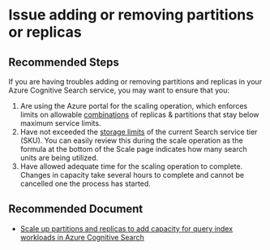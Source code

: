 <properties
	pageTitle="Issue adding or removing partitions or replicas"
	description="Issue adding or removing partitions or replicas"
	service="microsoft.search"
	resource="searchservices"
	authors="cynotebo"
	ms.author="cynotebo"
	selfHelpType="resource"
	displayOrder="12"	
	supportTopicIds="32681352"
	resourceTags=""
	productPesIds="15568"
	articleId="partitions-and-replicas"
	cloudEnvironments="public"
/>

# Issue adding or removing partitions or replicas

## **Recommended Steps**

If you are having troubles adding or removing partitions and replicas in your Azure Cognitive Search service, you may want to ensure that you:

1.	Are using the Azure portal for the scaling operation, which enforces limits on allowable [combinations](https://docs.microsoft.com/azure/search/search-capacity-planning) of replicas & partitions that stay below maximum service limits.
2.	Have not exceeded the [storage limits](https://docs.microsoft.com/azure/search/search-limits-quotas-capacity) of the current Search service tier (SKU).  You can easily review this during the scale operation as the formula at the bottom of the Scale page indicates how many search units are being utilized.
3.	Have allowed adequate time for the scaling operation to complete.  Changes in capacity take several hours to complete and cannot be cancelled one the process has started.  

## **Recommended Document**

* [Scale up partitions and replicas to add capacity for query index workloads in Azure Cognitive Search](https://docs.microsoft.com/azure/search/search-capacity-planning)
